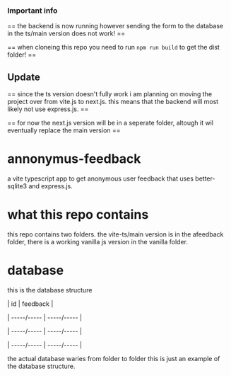 ### Important info

 == the backend is now running however sending the form to the database in the ts/main version does not work! ==

 == when cloneing this repo you need to run `npm run build` to get the dist folder! ==

 ## Update

 == since the ts version doesn't fully work i am planning on moving the project over from vite.js to next.js. this means that the backend will most likely not use express.js. ==

 == for now the next.js version will be in a seperate folder, altough it wil eventually replace the main version ==

# annonymus-feedback

 a vite typescript app to get anonymous user feedback that uses better-sqlite3 and express.js.
 
 # what this repo contains
 
 this repo contains two folders. the vite-ts/main version is in the afeedback folder, there is a working vanilla js version in the vanilla folder.

 # database

 this is the database structure

 | id | feedback |
 
 | -----/----- | -----/----- |
 
 | -----/----- | -----/----- |
 
 | -----/----- | -----/----- |

 the actual database waries from folder to folder this is just an example of the database structure.
